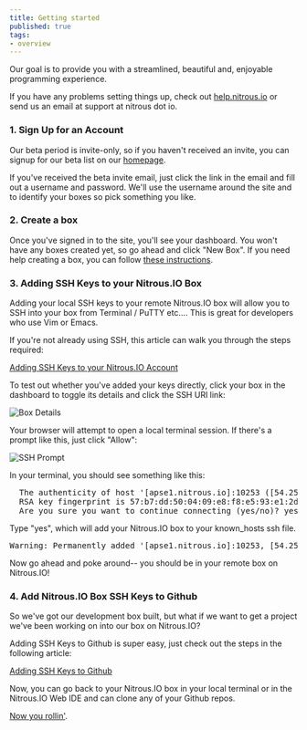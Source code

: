 ```yaml
---
title: Getting started
published: true
tags:
- overview
---
```


Our goal is to provide you with a streamlined, beautiful and, enjoyable programming experience.

If you have any problems setting things up, check out [help.nitrous.io](http://help.nitrous.io) or send us an email at support at nitrous dot io.

### 1. Sign Up for an Account

Our beta period is invite-only, so if you haven't received an invite, you can signup for our beta list on our [homepage](https://nitrous.io).

If you've received the beta invite email, just click the link in the email and fill out a username and password.  We'll use the username around the site and to identify your boxes so pick something you like.

### 2. Create a box

Once you've signed in to the site, you'll see your dashboard. You won't have any boxes created yet, so go ahead and click "New Box". If you need help creating a box, you can follow [these instructions](/box-new).

### 3. Adding SSH Keys to your Nitrous.IO Box

Adding your local SSH keys to your remote Nitrous.IO box will allow you to SSH into your box from Terminal / PuTTY etc…. This is great for developers who use Vim or Emacs.

If you're not already using SSH, this article can walk you through the steps required:

[Adding SSH Keys to your Nitrous.IO Account](/ssh-add)

To test out whether you've added your keys directly, click your box in the dashboard to toggle its details and click the SSH URI link:

![Box Details](https://raw.github.com/action-io/action-assets/master/support/screenshots/box-details.png)

Your browser will attempt to open a local terminal session. If there's a prompt like this, just click "Allow":

![SSH Prompt](https://raw.github.com/action-io/action-assets/master/support/screenshots/ssh-confirm-prompt.png)

In your terminal, you should see something like this:

<pre class="">
  The authenticity of host '[apse1.nitrous.io]:10253 ([54.251.42.128]:10253)' cant be established.
  RSA key fingerprint is 57:b7:dd:50:04:09:e8:f8:e5:93:e1:2d:2f:46:a5:f5.
  Are you sure you want to continue connecting (yes/no)? yes
</pre>

Type "yes", which will add your Nitrous.IO box to your known_hosts ssh file.

<pre class="">
Warning: Permanently added '[apse1.nitrous.io]:10253, [54.251.42.128]:10253' (RSA) to the list of known hosts. Welcome to Nitrous.IO (GNU/Linux 3.2.0-31-virtual x86_64)
</pre>

Now go ahead and poke around-- you should be in your remote box on Nitrous.IO!

### 4. Add Nitrous.IO Box SSH Keys to Github

So we've got our development box built, but what if we want to get a project we've been working on into our box on Nitrous.IO?

Adding SSH Keys to Github is super easy, just check out the steps in the following article:

[Adding SSH Keys to Github](/github-add-key)

Now, you can go back to your Nitrous.IO box in your local terminal or in the Nitrous.IO Web IDE and can clone any of your Github repos.

[Now you rollin'](http://www.youtube.com/watch?v=CtwJvgPJ9xw&t=0m14s).
